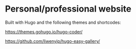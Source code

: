 # Personal/professional website

Built with Hugo and the following themes and shortcodes:

https://themes.gohugo.io/hugo-coder/

https://github.com/liwenyip/hugo-easy-gallery/
